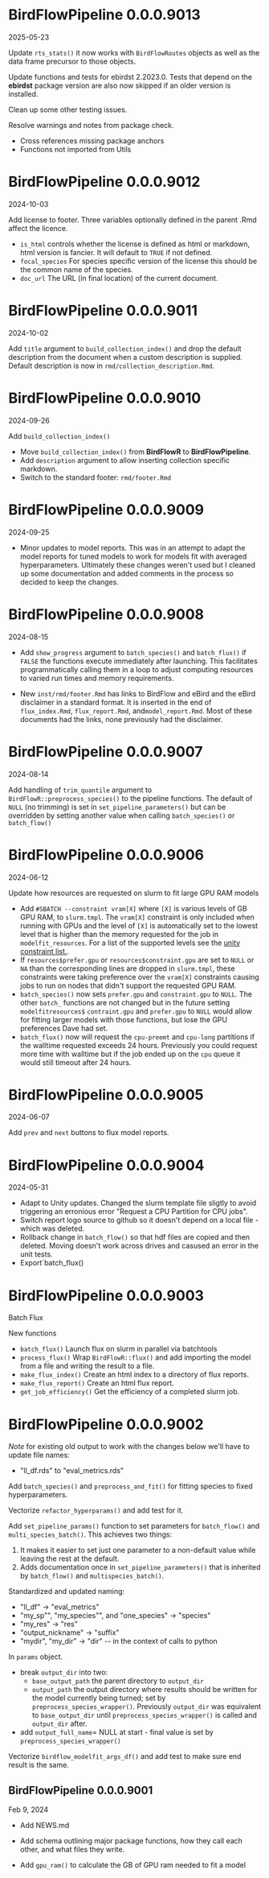 # BirdFlowPipeline 0.0.0.9013
2025-05-23

Update `rts_stats()` it now works with `BirdFlowRoutes` objects as well
as the data frame precursor to those objects.

Update functions and tests for ebirdst 2.2023.0.
Tests that depend on the **ebirdst** package version are also now skipped if an
older version is installed.

Clean up some other testing issues.

Resolve warnings and notes from package check.
* Cross references missing package anchors
* Functions not imported from Utils



# BirdFlowPipeline 0.0.0.9012
2024-10-03

Add license to footer. Three variables optionally defined in the parent 
.Rmd affect the licence.
* `is_html`  controls whether the license is defined as html or markdown,
   html version is fancier.  It will default to `TRUE` if not defined.
* `focal_species` For species specific version of the license this should 
be the common name of the species.
* `doc_url` The URL (in final location) of the current document.  


# BirdFlowPipeline 0.0.0.9011
2024-10-02

Add `title` argument to `build_collection_index()` and drop the default
description from the document when a custom description is supplied.
Default description is now in `rmd/collection_description.Rmd`.

# BirdFlowPipeline 0.0.0.9010
2024-09-26

Add `build_collection_index()`

* Move `build_collection_index()` from **BirdFlowR** to **BirdFlowPipeline**. 
* Add `description` argument to allow inserting collection specific
  markdown.
* Switch to the standard footer:  `rmd/footer.Rmd`

# BirdFlowPipeline 0.0.0.9009
2024-09-25

* Minor updates to model reports. This was in an attempt to adapt the model
reports for tuned models to work for models fit with averaged hyperparameters.
Ultimately these changes weren't used but I cleaned up some documentation and
added comments in the process so decided to keep the changes. 

# BirdFlowPipeline 0.0.0.9008
2024-08-15

* Add `show_progress` argument to `batch_species()` and `batch_flux()` if
`FALSE` the functions execute immediately after launching.  This facilitates
programmatically calling them in a loop to adjust computing resources to 
varied run times and memory requirements.

* New `inst/rmd/footer.Rmd` has links to BirdFlow and eBird and the
eBird disclaimer in a standard format.  It is inserted in the end of  
`flux_index.Rmd`, `flux_report.Rmd`, and`model_report.Rmd`.  Most of these
documents had the links, none previously had the disclaimer.  


# BirdFlowPipeline 0.0.0.9007
2024-08-14

Add handling of `trim_quantile` argument to `BirdFlowR::preprocess_species()` 
to the pipeline functions. The default of `NULL` (no trimming) is set in
`set_pipeline_parameters()` but can be overridden by setting another value
when calling `batch_species()` or `batch_flow()` 


# BirdFlowPipeline 0.0.0.9006
2024-06-12

Update how resources are requested on slurm to fit large GPU RAM models

* Add `#SBATCH --constraint vram[X]` where `[X]` is various levels of 
GB GPU RAM, to `slurm.tmpl`. 
The `vram[X]` constraint is only included when running with GPUs and the level of 
`[X]` is automatically set to the lowest level that is higher than the memory 
requested for the job in `modelfit_resources`. 
For a list of the supported levels see the 
[unity constraint list.](https://docs.unity.rc.umass.edu/documentation/cluster_specs/features/).
* If `resources$prefer.gpu` or `resources$constraint.gpu` are set to `NULL` or 
`NA` than the corresponding lines are dropped in `slurm.tmpl`, these constraints
were taking preference over the `vram[X]` constraints causing jobs to run
on nodes that didn't support the requested GPU RAM.
* `batch_species()` now sets `prefer.gpu` and `constraint.gpu` to `NULL`. 
The other `batch_` functions are not changed but in the future 
setting `modelfitresources$` `contraint.gpu` and `prefer.gpu` to `NULL` would 
allow for fitting larger models with those functions, but lose the GPU 
preferences Dave had set.
* `batch_flux()` now will  request the `cpu-preemt` and `cpu-long` partitions
if the walltime requested exceeds 24 hours. Previously you could request more
time with walltime but if the job ended up on the `cpu` queue it would still 
timeout after 24 hours. 


# BirdFlowPipeline 0.0.0.9005
2024-06-07

Add `prev` and `next` buttons to flux model reports.

# BirdFlowPipeline 0.0.0.9004
2024-05-31

* Adapt to Unity updates. Changed the slurm template file sligtly to avoid 
triggering an erronious error "Request a CPU Partition for CPU jobs".
* Switch report logo source to github so it doesn't depend on a local file - 
which was deleted. 
* Rollback change in `batch_flow()` so that hdf files are copied and then 
deleted.  Moving doesn't work across drives and casused an error in the unit
tests.
* Export`batch_flux()

# BirdFlowPipeline 0.0.0.9003
Batch Flux

New functions
* `batch_flux()`  Launch flux on slurm in parallel via batchtools
* `process_flux()` Wrap `BirdFlowR::flux()` and add importing the 
 model from a file and writing the result to a file.
* `make_flux_index()`  Create an html index to a directory of flux reports.
* `make_flux_report()` Create an html flux report.  
* `get_job_efficiency()` Get the efficiency of a completed slurm job.

# BirdFlowPipeline 0.0.0.9002

*Note* for existing old output to work with the changes below we'll have to 
update file names:   
  * "ll_df.rds" to "eval_metrics.rds"
  
Add `batch_species()` and `preprocess_and_fit()` for fitting species to fixed
hyperparameters. 

Vectorize `refactor_hyperparams()` and add test for it.

Add `set_pipeline_params()` function to set parameters for `batch_flow()` and
`multi_species_batch()`. This achieves two things:
  1. It makes it easier to set just one parameter to a non-default value while
  leaving the rest at the default.
  2. Adds documentation once in `set_pipeline_parameters()` that
  is inherited by `batch_flow()` and `multispecies_batch()`.

Standardized and updated naming: 
* "ll_df" -> "eval_metrics"
* "my_sp"", "my_species"", and "one_species" -> "species"
* "my_res" -> "res"
* "output_nickname" -> "suffix"
* "mydir", "my_dir" -> "dir" -- in the context of calls to python

In `params` object.
* break `output_dir` into two:
  *  `base_output_path` the parent directory to `output_dir`
  * `output_path` the output directory where results should be written for the 
  model currently being turned; set by `preprocess_species_wrapper()`.
  Previously `output_dir` was equivalent to `base_output_dir` until 
  `preprocess_species_wrapper()` is called and `output_dir` after.
* add `output_full_name`= NULL at start - final value is set by 
  `preprocess_species_wrapper()`

Vectorize  `birdflow_modelfit_args_df()` and add test to make sure end result
is the same. 


## BirdFlowPipeline 0.0.0.9001
Feb 9, 2024

* Add NEWS.md
* Add schema outlining major package functions, how they call each other,
and what files they write.

* Add `gpu_ram()` to calculate the GB of GPU ram needed to fit a model



